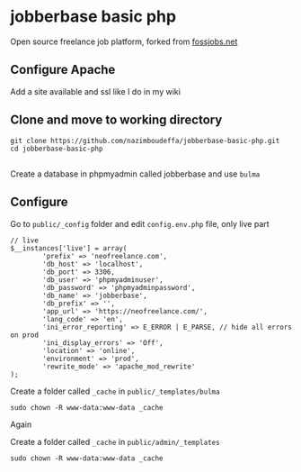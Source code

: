 # jobberbase basic php

Open source freelance job platform, forked from [fossjobs.net](https://www.fossjobs.net/)

## Configure Apache

Add a site available and ssl like I do in my wiki

## Clone and move to working directory

```
git clone https://github.com/nazimboudeffa/jobberbase-basic-php.git
cd jobberbase-basic-php
```

##

Create a database in phpmyadmin called jobberbase and use `bulma`

## Configure

Go to `public/_config` folder and edit `config.env.php` file, only live part

```
// live
$__instances['live'] = array(
        'prefix' => 'neofreelance.com',
        'db_host' => 'localhost',
        'db_port' => 3306,
        'db_user' => 'phpmyadminuser',
        'db_password' => 'phpmyadminpassword',
        'db_name' => 'jobberbase',
        'db_prefix' => '',
        'app_url' => 'https://neofreelance.com/',
        'lang_code' => 'en',
        'ini_error_reporting' => E_ERROR | E_PARSE, // hide all errors on prod
        'ini_display_errors' => 'Off',
        'location' => 'online',
        'environment' => 'prod',
        'rewrite_mode' => 'apache_mod_rewrite'
);
```


Create a folder called `_cache` in `public/_templates/bulma`

```
sudo chown -R www-data:www-data _cache
```

Again

Create a folder called `_cache` in `public/admin/_templates`

```
sudo chown -R www-data:www-data _cache
```
